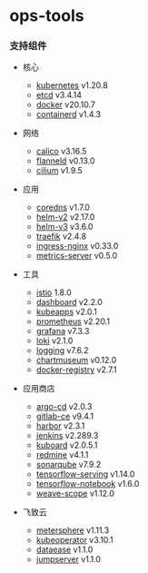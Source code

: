 # ops-tools

### 支持组件

- 核心
  - [kubernetes](https://github.com/kubernetes/kubernetes) v1.20.8
  - [etcd](https://github.com/coreos/etcd) v3.4.14
  - [docker](https://www.docker.com/) v20.10.7
  - [containerd](https://containerd.io/) v1.4.3
- 网络
  - [calico](https://github.com/projectcalico/calico) v3.16.5
  - [flanneld](https://github.com/coreos/flannel) v0.13.0
  - [cilium](https://github.com/cilium/cilium) v1.9.5
- 应用
  - [coredns](https://github.com/coredns/coredns) v1.7.0
  - [helm-v2](https://github.com/helm/helm) v2.17.0
  - [helm-v3](https://github.com/helm/helm) v3.6.0
  - [traefik](https://github.com/containous/traefik) v2.4.8
  - [ingress-nginx](https://github.com/kubernetes/ingress-nginx) v0.33.0
  - [metrics-server](https://github.com/kubernetes-sigs/metrics-server) v0.5.0
- 工具
  - [istio](https://github.com/istio/istio) 1.8.0
  - [dashboard](https://github.com/kubernetes/dashboard) v2.2.0
  - [kubeapps](https://github.com/kubeapps/kubeapps) v2.0.1
  - [prometheus](https://github.com/prometheus/prometheus) v2.20.1
  - [grafana](https://github.com/grafana/grafana) v7.3.3
  - [loki](https://github.com/grafana/loki) v2.1.0
  - [logging](https://github.com/elastic/elasticsearch) v7.6.2
  - [chartmuseum](https://github.com/helm/chartmuseum) v0.12.0
  - [docker-registry](https://github.com/docker/distribution) v2.7.1
- 应用商店
  - [argo-cd](https://github.com/argoproj/argo-cd) v2.0.3
  - [gitlab-ce](https://about.gitlab.com) v9.4.1
  - [harbor](https://github.com/goharbor/harbor) v2.3.1
  - [jenkins](https://github.com/jenkinsci/jenkins) v2.289.3
  - [kuboard](https://github.com/eip-work/kuboard-press) v2.0.5.1
  - [redmine](https://github.com/redmine/redmine) v4.1.1
  - [sonarqube](https://github.com/SonarSource/sonarqube) v7.9.2
  - [tensorflow-serving](https://github.com/tensorflow/serving) v1.14.0
  - [tensorflow-notebook](https://github.com/tensorflow/tensorflow) v1.6.0
  - [weave-scope](https://github.com/weaveworks/scope) v1.12.0

- 飞致云
  - [metersphere](https://github.com/metersphere/metersphere/) v1.11.3
  - [kubeoperator](https://github.com/kubeoperator/kubeoperator/) v3.10.1
  - [dataease](https://github.com/dataease/dataease) v1.1.0
  - [jumpserver](https://github.com/jumpserver/jumpserver/) v1.1.0

